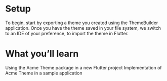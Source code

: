# Setup

To begin, start by exporting a theme you created using the ThemeBuilder application.
Once you have the theme saved in your file system, we switch to an IDE of your preference, to import the theme in Flutter.

# What you’ll learn

Using the Acme Theme package in a new Flutter project
Implementation of Acme Theme in a sample application
